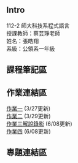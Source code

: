 ## Intro
112-2 師大科技系程式語言  
授課教師：蔡芸琤老師  
姓名：張皓翔  
系級：公領系一年級  
## 課程筆記區

## 作業連結區
[作業一](week_3,4/hw-1.ipynb) (3/27更新)  
[作業二](week_5,6/hw-2.ipynb) (3/29更新)  
[作業三](week_7,8/hw-3.ipynb)[解說錄影](https://youtu.be/9xGzZMZAmZc) (6/08更新)  
[作業四](week_9,10/hw-4.ipynb) (6/08更新)

## 專題連結區

